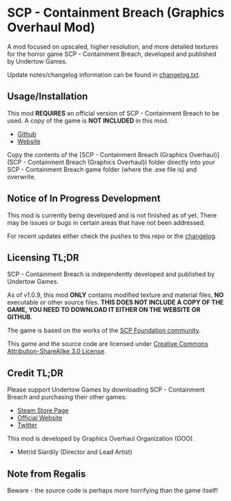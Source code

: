 # SCP - Containment Breach (Graphics Overhaul Mod)

A mod focused on upscaled, higher resolution, and more detailed textures for the horror game SCP - Containment Breach, developed and published by Undertow Games.

Update notes/changelog information can be found in [changelog.txt](changelog.txt).



## Usage/Installation

This mod **REQUIRES** an official version of SCP - Containment Breach to be used. A copy of the game is **NOT INCLUDED** in this mod.

- [Github](https://github.com/Regalis11/scpcb)
- [Website](https://www.scpcbgame.com)

Copy the contents of the [SCP - Containment Breach (Graphics Overhaul)](SCP - Containment Breach (Graphics Overhaul)) folder directly into your SCP - Containment Breach game folder (where the .exe file is) and overwrite.



## Notice of In Progress Development

This mod is currently being developed and is not finished as of yet. There may be issues or bugs in certain areas that have not been addressed.

For recent updates either check the pushes to this repo or the [changelog](changelog.txt).



## Licensing TL;DR

SCP - Containment Breach is independently developed and published by Undertow Games.

As of v1.0.9, this mod **ONLY** contains modified texture and material files, **NO** executable or other source files. **THIS DOES NOT INCLUDE A COPY OF THE GAME, YOU NEED TO DOWNLOAD IT EITHER ON THE WEBSITE OR GITHUB**.

The game is based on the works of the [SCP Foundation community](http://www.scp-wiki.net/).

This game and the source code are licensed under [Creative Commons Attribution-ShareAlike 3.0 License](http://creativecommons.org/licenses/by-sa/3.0/).



## Credit TL;DR

Please support Undertow Games by downloading SCP - Containment Breach and purchasing their other games:

- [Steam Store Page](https://store.steampowered.com/search/?developer=Undertow%20Games)
- [Official Website](https://undertowgames.com)
- [Twitter](https://twitter.com/UndertowGames)



This mod is developed by Graphics Overhaul Organization (GOO).

- Metrid Siardily (Director and Lead Artist)



## Note from Regalis

Beware - the source code is perhaps more horrifying than the game itself!